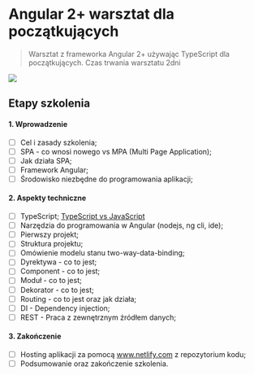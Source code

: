 # Angular 2+ warsztat dla początkujących
> Warsztat z frameworka Angular 2+ używając TypeScript dla początkujących. 
> Czas trwania warsztatu 2dni

![](https://www.techcronus.com/wp-content/uploads/2019/07/Why-Angular-Is-The-Best-Framework-For-Web-App-Development-What-makes-Angular-a-great-framework_.png)

## Etapy szkolenia 

#### 1. Wprowadzenie 
* [ ] Cel i zasady szkolenia;
* [ ] SPA - co wnosi nowego vs MPA (Multi Page Application);
* [ ] Jak działa SPA;
* [ ] Framework Angular;
* [ ] Środowisko niezbędne do programowania aplikacji;

#### 2. Aspekty techniczne 
* [ ] TypeScript; [TypeScript vs JavaScript](https://github.com/CrisBogucki/TypeScript_vs_JavaScript)
* [ ] Narzędzia do programowania w Angular (nodejs, ng cli, ide);
* [ ] Pierwszy projekt;
* [ ] Struktura projektu;
* [ ] Omówienie modelu stanu two-way-data-binding;
* [ ] Dyrektywa - co to jest;
* [ ] Component - co to jest;
* [ ] Moduł - co to jest; 
* [ ] Dekorator - co to jest;
* [ ] Routing - co to jest oraz jak działa;
* [ ] DI - Dependency injection;
* [ ] REST - Praca z zewnętrznym źródłem danych;

#### 3. Zakończenie 
* [ ] Hosting aplikacji za pomocą www.netlify.com  z repozytorium kodu;
* [ ] Podsumowanie oraz zakończenie szkolenia.
